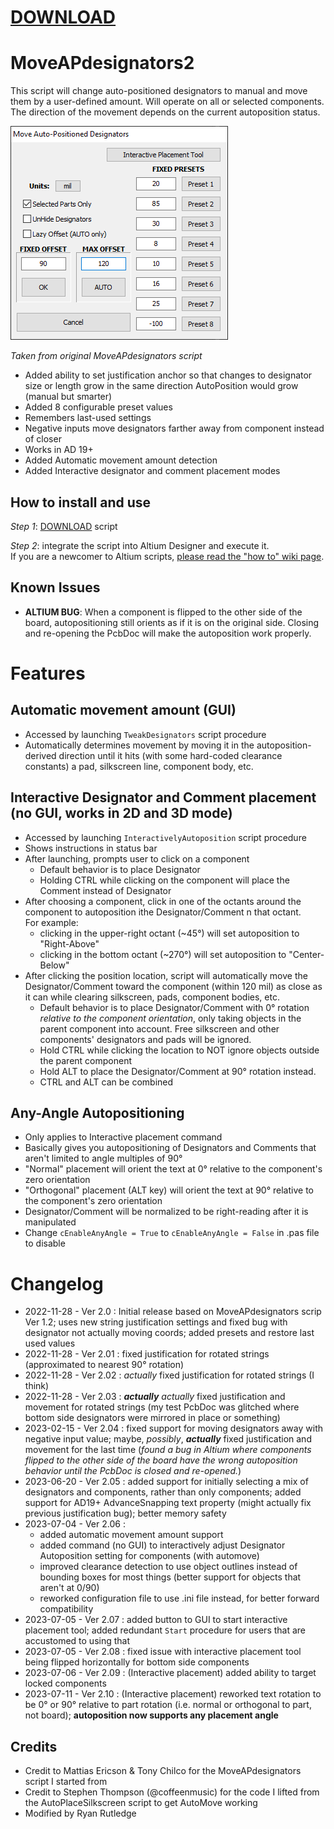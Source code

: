 # [DOWNLOAD](https://altium-designer-addons.github.io/DownGit/#/home?url=https://github.com/Altium-Designer-addons/scripts-libraries/tree/master/Scripts%20-%20PCB/MoveAPdesignators2)

# MoveAPdesignators2
This script will change auto-positioned designators to manual and move them by a user-defined amount. Will operate on all or selected components.\
The direction of the movement depends on the current autoposition status.

![GUI Screenshot](MoveAPdesignators2_GUI.png)

*Taken from original MoveAPdesignators script*

- Added ability to set justification anchor so that changes to designator size or length grow in the same direction AutoPosition would grow (manual but smarter)
- Added 8 configurable preset values
- Remembers last-used settings
- Negative inputs move designators farther away from component instead of closer
- Works in AD 19+
- Added Automatic movement amount detection
- Added Interactive designator and comment placement modes

## How to install and use
_Step 1_: [DOWNLOAD](https://altium-designer-addons.github.io/DownGit/#/home?url=https://github.com/Altium-Designer-addons/scripts-libraries/tree/master/Scripts%20-%20PCB/MoveAPdesignators2) script

_Step 2_: integrate the script into Altium Designer and execute it.\
If you are a newcomer to Altium scripts, [please read the "how to" wiki page](https://github.com/Altium-Designer-addons/scripts-libraries/wiki/HowTo_execute_scripts).

## Known Issues
- **ALTIUM BUG**: When a component is flipped to the other side of the board, autopositioning still orients as if it is on the original side. Closing and re-opening the PcbDoc will make the autoposition work properly.

# Features
## Automatic movement amount (GUI)
- Accessed by launching `TweakDesignators` script procedure
- Automatically determines movement by moving it in the autoposition-derived direction until it hits (with some hard-coded clearance constants) a pad, silkscreen line, component body, etc.
## Interactive Designator and Comment placement (no GUI, works in 2D and 3D mode)
- Accessed by launching `InteractivelyAutoposition` script procedure
- Shows instructions in status bar
- After launching, prompts user to click on a component
    - Default behavior is to place Designator
    - Holding CTRL while clicking on the component will place the Comment instead of Designator
- After choosing a component, click in one of the octants around the component to autoposition ithe Designator/Comment n that octant.\
For example: 
    - clicking in the upper-right octant (~45°) will set autoposition to "Right-Above"
    - clicking in the bottom octant (~270°) will set autoposition to "Center-Below"
- After clicking the position location, script will automatically move the Designator/Comment toward the component (within 120 mil) as close as it can while clearing silkscreen, pads, component bodies, etc.
    - Default behavior is to place Designator/Comment with 0° rotation *relative to the component orientation*, only taking objects in the parent component into account. Free silkscreen and other components' designators and pads will be ignored.
    - Hold CTRL while clicking the location to NOT ignore objects outside the parent component
    - Hold ALT to place the Designator/Comment at 90° rotation instead.
    - CTRL and ALT can be combined
## Any-Angle Autopositioning
- Only applies to Interactive placement command
- Basically gives you autopositioning of Designators and Comments that aren't limited to angle multiples of 90°
- "Normal" placement will orient the text at 0° relative to the component's zero orientation
- "Orthogonal" placement (ALT key) will orient the text at 90° relative to the component's zero orientation
- Designator/Comment will be normalized to be right-reading after it is manipulated
- Change `cEnableAnyAngle = True` to `cEnableAnyAngle = False` in .pas file to disable

# Changelog
- 2022-11-28 - Ver 2.0 : Initial release based on MoveAPdesignators scrip Ver 1.2; uses new string justification settings and fixed bug with designator not actually moving coords; added presets and restore last used values
- 2022-11-28 - Ver 2.01 : fixed justification for rotated strings (approximated to nearest 90° rotation)
- 2022-11-28 - Ver 2.02 : *actually* fixed justification for rotated strings (I think)
- 2022-11-28 - Ver 2.03 : ***actually*** *actually* fixed justification and movement for rotated strings (my test PcbDoc was glitched where bottom side designators were mirrored in place or something)
- 2023-02-15 - Ver 2.04 : fixed support for moving designators away with negative input value; maybe, *possibly*, ***actually*** fixed justification and movement for the last time (*found a bug in Altium where components flipped to the other side of the board have the wrong autoposition behavior until the PcbDoc is closed and re-opened.*)
- 2023-06-20 - Ver 2.05 : added support for initially selecting a mix of designators and components, rather than only components; added support for AD19+ AdvanceSnapping text property (might actually fix previous justification bug); better memory safety
- 2023-07-04 - Ver 2.06 : 
    - added automatic movement amount support
    - added command (no GUI) to interactively adjust Designator Autoposition setting for components (with automove)
    - improved clearance detection to use object outlines instead of bounding boxes for most things (better support for objects that aren't at 0/90)
    - reworked configuration file to use .ini file instead, for better forward compatibility
- 2023-07-05 - Ver 2.07 : added button to GUI to start interactive placement tool; added redundant `Start` procedure for users that are accustomed to using that
- 2023-07-05 - Ver 2.08 : fixed issue with interactive placement tool being flipped horizontally for bottom side components
- 2023-07-06 - Ver 2.09 : (Interactive placement) added ability to target locked components
- 2023-07-11 - Ver 2.10 : (Interactive placement) reworked text rotation to be 0° or 90° relative to part rotation (i.e. normal or orthogonal to part, not board); **autoposition now supports any placement angle**

## Credits
  - Credit to Mattias Ericson & Tony Chilco for the MoveAPdesignators script I started from
  - Credit to Stephen Thompson (@coffeenmusic) for the code I lifted from the AutoPlaceSilkscreen script to get AutoMove working
  - Modified by Ryan Rutledge
